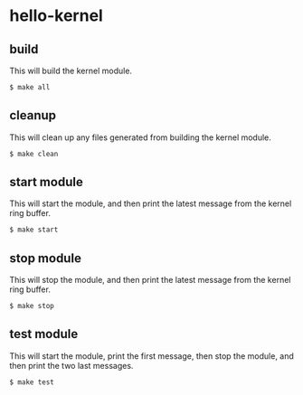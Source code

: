 # hello-kernel

## build
This will build the kernel module.
```sh
$ make all
```

## cleanup
This will clean up any files generated from building the kernel module.
```sh
$ make clean
```

## start module
This will start the module, and then print the latest message from the kernel ring buffer.
```sh
$ make start
```

## stop module
This will stop the module, and then print the latest message from the kernel ring buffer.
```sh
$ make stop
```

## test module
This will start the module, print the first message, then stop the module, and then print the two last messages.
```sh
$ make test
```

